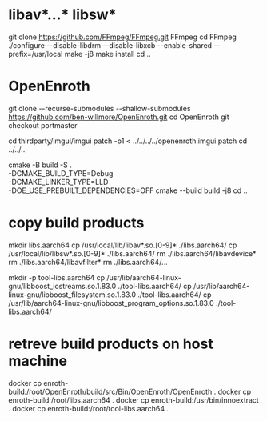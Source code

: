 # libav*...* libsw*
git clone https://github.com/FFmpeg/FFmpeg.git FFmpeg
cd FFmpeg
./configure --disable-libdrm --disable-libxcb --enable-shared --prefix=/usr/local
make -j8
make install
cd ..

# OpenEnroth
git clone --recurse-submodules --shallow-submodules https://github.com/ben-willmore/OpenEnroth.git
cd OpenEnroth
git checkout portmaster

cd thirdparty/imgui/imgui
patch -p1 < ../../../../openenroth.imgui.patch
cd ../../..

cmake -B build -S . \
  -DCMAKE_BUILD_TYPE=Debug \
  -DCMAKE_LINKER_TYPE=LLD \
  -DOE_USE_PREBUILT_DEPENDENCIES=OFF
cmake --build build -j8 
cd ..

# copy build products
mkdir libs.aarch64
cp /usr/local/lib/libav*.so.[0-9]* ./libs.aarch64/
cp /usr/local/lib/libsw*.so.[0-9]* ./libs.aarch64/
rm ./libs.aarch64/libavdevice*
rm ./libs.aarch64/libavfilter*
rm ./libs.aarch64/*.*.*.*

mkdir -p tool-libs.aarch64
cp /usr/lib/aarch64-linux-gnu/libboost_iostreams.so.1.83.0 ./tool-libs.aarch64/
cp /usr/lib/aarch64-linux-gnu/libboost_filesystem.so.1.83.0 ./tool-libs.aarch64/
cp /usr/lib/aarch64-linux-gnu/libboost_program_options.so.1.83.0  ./tool-libs.aarch64/

# retreve build products on host machine
docker cp enroth-build:/root/OpenEnroth/build/src/Bin/OpenEnroth/OpenEnroth .
docker cp enroth-build:/root/libs.aarch64 .
docker cp enroth-build:/usr/bin/innoextract .
docker cp enroth-build:/root/tool-libs.aarch64 .
